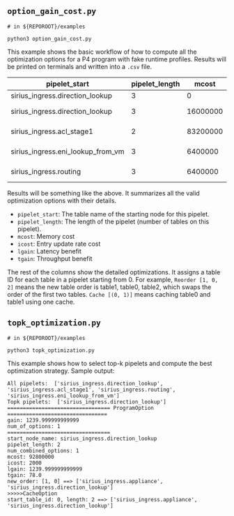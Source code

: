 ## `option_gain_cost.py`

```
# in ${REPOROOT}/examples

python3 option_gain_cost.py
```

This example shows the basic workflow of how to compute all the optimization options for a P4 program with fake runtime profiles. Results will be printed on terminals and written into a `.csv` file.

| pipelet_start | pipelet_length | mcost    | icost | lgain   | tgain | Reorder  | Softcopy | Softmove | Merge | Cache |
|---------------|----------------|----------|-------|---------|-------|----------|----------|----------|-------|-------|
| sirius_ingress.direction_lookup   | 3 | 0        | 0     | 0       | 0     | [1, 0]    | [] | [(0, 2)]   | [] | []       |
| sirius_ingress.direction_lookup   | 3 | 16000000 | 7000  | 22.26   | 2     | [1, 0]    | [] | []         | [] | [(0, 1)] |
| sirius_ingress.acl_stage1         | 2 | 83200000 | 1000  | 1454.91 | 91    | [1, 0, 2] | [] | []         | [] | [(1, 1)] |
| sirius_ingress.eni_lookup_from_vm | 3 | 6400000  | 6000  | 350.39  | 22    | [0, 2, 1] | [] | []         | [] | [(1, 2)] |
| sirius_ingress.routing            | 3 | 6400000  | 6000  | 140.72  | 9     | [0]       | [] | []         | [] | [(0, 1)] |


Results will be something like the above. It summarizes all the valid optimization options with their details.

- `pipelet_start`: The table name of the starting node for this pipelet.
- `pipelet_length`: The length of the pipelet (number of tables on this pipelet).
- `mcost`: Memory cost
- `icost`: Entry update rate cost
- `lgain`: Latency benefit
- `tgain`: Throughput benefit

The rest of the columns show the detailed optimizations. It assigns a table ID for each table in a pipelet starting from 0. For example, `Reorder [1, 0, 2]` means the new table order is table1, table0, table2, which swaps the order of the first two tables.
`Cache [(0, 1)]` means caching table0 and table1 using one cache.

## `topk_optimization.py`

```
# in ${REPOROOT}/examples

python3 topk_optimization.py
```

This example shows how to select top-k pipelets and compute the best optimization strategy. Sample output:
```
All pipelets:  ['sirius_ingress.direction_lookup', 'sirius_ingress.acl_stage1', 'sirius_ingress.routing', 'sirius_ingress.eni_lookup_from_vm']
Topk pipelets:  ['sirius_ingress.direction_lookup']
================================= ProgramOption ================================
gain: 1239.999999999999
num_of_options: 1
=================================
start_node_name: sirius_ingress.direction_lookup
pipelet_length: 2
num_combined_options: 1
mcost: 92800000
icost: 2000
lgain: 1239.999999999999
tgain: 78.0
new_order: [1, 0] ==> ['sirius_ingress.appliance', 'sirius_ingress.direction_lookup']
>>>>>CacheOption
start_table_id: 0, length: 2 ==> ['sirius_ingress.appliance', 'sirius_ingress.direction_lookup']
```
